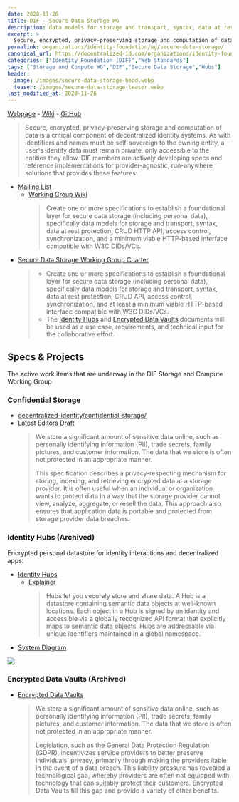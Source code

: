 ```yaml
---
date: 2020-11-26
title: DIF - Secure Data Storage WG
description: data models for storage and transport, syntax, data at rest protection, CRUD API, access control, synchronization, and at least a minimum viable HTTP-based interface compatible with W3C DIDs/VCs.
excerpt: >
  Secure, encrypted, privacy-preserving storage and computation of data is a critical component of decentralized identity systems. As with identifiers and names must be self-sovereign to the owning entity, a user's identity data must remain private, only accessible to the entities they allow. DIF members are actively developing specs and reference implementations for provider-agnostic, run-anywhere solutions that provides these features.
permalink: organizations/identity-foundation/wg/secure-data-storage/
canonical_url: https://decentralized-id.com/organizations/identity-foundation/wg/secure-data-storage/
categories: ["Identity Foundation (DIF)","Web Standards"]
tags: ["Storage and Compute WG","DIF","Secure Data Storage","Hubs"]
header:
  image: /images/secure-data-storage-head.webp
  teaser: /images/secure-data-storage-teaser.webp
last_modified_at: 2020-11-26
---
```


[Webpage](https://identity.foundation/working-groups/storage-compute.html) - [Wiki](https://dif.groups.io/g/sds-wg/wiki) - [GitHub](https://github.com/decentralized-identity/confidential-storage/)

> Secure, encrypted, privacy-preserving storage and computation of data is a critical component of decentralized identity systems. As with identifiers and names must be self-sovereign to the owning entity, a user's identity data must remain private, only accessible to the entities they allow. DIF members are actively developing specs and reference implementations for provider-agnostic, run-anywhere solutions that provides these features.

- [Mailing List](https://dif.groups.io/g/sds-wg/wiki/home)
  - [Working Group Wiki](https://lists.identity.foundation/g/sds-wg/wiki)
    > Create one or more specifications to establish a foundational layer for secure data storage (including personal data), specifically data models for storage and transport, syntax, data at rest protection, CRUD HTTP API, access control, synchronization, and a minimum viable HTTP-based interface compatible with W3C DIDs/VCs.
- [Secure Data Storage Working Group Charter](https://drive.google.com/file/d/1vf2CsD9QZstzrd6CJ4WFVHw0WKwwNLHf/view)
  > - Create one or more specifications to establish a foundational layer for secure data storage (including personal data), specifically data models for storage and transport, syntax, data at rest protection, CRUD API, access control, synchronization, and at least a minimum viable HTTP-based interface compatible with W3C DIDs/VCs.
  > - The [Identity Hubs](https://github.com/decentralized-identity/identity-hub/blob/master/explainer.md) and [Encrypted Data Vaults](https://digitalbazaar.github.io/encrypted-data-vaults/) documents will be used as a use case, requirements, and technical input for the collaborative effort.

## Specs & Projects

The active work items that are underway in the DIF Storage and Compute Working Group

### Confidential Storage

- [decentralized-identity/confidential-storage/](https://github.com/decentralized-identity/confidential-storage/)
- [Latest Editors Draft](https://identity.foundation/confidential-storage/)
  > We store a significant amount of sensitive data online, such as personally identifying information (PII), trade secrets, family pictures, and customer information. The data that we store is often not protected in an appropriate manner.
  > 
  > This specification describes a privacy-respecting mechanism for storing, indexing, and retrieving encrypted data at a storage provider. It is often useful when an individual or organization wants to protect data in a way that the storage provider cannot view, analyze, aggregate, or resell the data. This approach also ensures that application data is portable and protected from storage provider data breaches.

### Identity Hubs (Archived)

Encrypted personal datastore for identity interactions and decentralized apps.

* [Identity Hubs](https://github.com/decentralized-identity/identity-hub/)
  * [Explainer](https://github.com/decentralized-identity/identity-hub/blob/master/explainer.md)  
    > Hubs let you securely store and share data. A Hub is a datastore containing semantic data objects at well-known locations. Each object in a Hub is signed by an identity and accessible via a globally recognized API format that explicitly maps to semantic data objects. Hubs are addressable via unique identifiers maintained in a global namespace.     
* [System Diagram](https://raw.githubusercontent.com/decentralized-identity/hubs/master/diagrams/full-system.png)

[![](https://raw.githubusercontent.com/decentralized-identity/hubs/master/diagrams/full-system.png)](https://raw.githubusercontent.com/decentralized-identity/hubs/master/diagrams/full-system.png)

### Encrypted Data Vaults (Archived)

* [Encrypted Data Vaults](https://digitalbazaar.github.io/encrypted-data-vaults/)
  > We store a significant amount of sensitive data online, such as personally identifying information (PII), trade secrets, family pictures, and customer information. The data that we store is often not protected in an appropriate manner.
  > 
  > Legislation, such as the General Data Protection Regulation (GDPR), incentivizes service providers to better preserve individuals' privacy, primarily through making the providers liable in the event of a data breach. This liability pressure has revealed a technological gap, whereby providers are often not equipped with technology that can suitably protect their customers. Encrypted Data Vaults fill this gap and provide a variety of other benefits.
